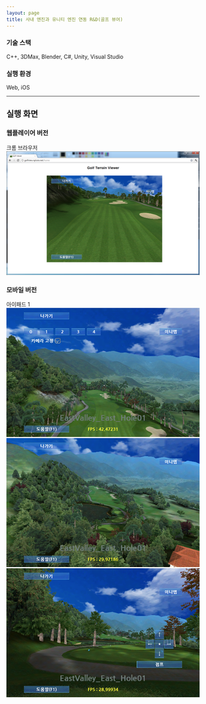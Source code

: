```yaml
---
layout: page
title: 사내 엔진과 유니티 엔진 연동 R&D(골프 뷰어)
---
```


### 기술 스택
C++, 3DMax, Blender, C#, Unity, Visual Studio  

### 실행 환경
Web, iOS  

---

## 실행 화면

### 웹플레이어 버전
크롬 브라우저  
![image](/assets/images/games/unity_golf/1.png)

### 모바일 버전
아이패드 1  
![image](/assets/images/games/unity_golf/2.png)
![image](/assets/images/games/unity_golf/3.png)
![image](/assets/images/games/unity_golf/4.png)
